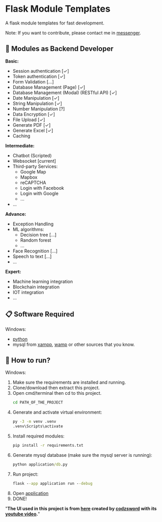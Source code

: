 # Flask Module Templates

A flask module templates for fast development.

Note: If you want to contribute, please contact me in [messenger](https://www.messenger.com/t/100031409211694).

## 📖 Modules as Backend Developer
**Basic:**
* Session authentication [✓]
* Token authentication [✓]
* Form Validation [...]
* Database Management (Page) [✓]
* Database Management (Modal) (RESTful API) [✓]
* Date Manipulation [✓]
* String Manipulation [✓]
* Number Manipulation [?]
* Data Encryption [✓]
* File Upload [✓]
* Generate PDF [✓]
* Generate Excel [✓]
* Caching 

**Intermediate:**
* Chatbot (Scripted) 
* Websocket [current]
* Third-party Services: 
  * Google Map 
  * Mapbox 
  * reCAPTCHA 
  * Login with Facebook 
  * Login with Google 
  * ... 
* ... 

**Advance:** 
* Exception Handling 
* ML algorithms: 
  * Decision tree [...]
  * Random forest 
  * ... 
* Face Recognition [...]
* Speech to text [...]
* ... 

**Expert:** 
* Machine learning integration 
* Blockchain integration 
* IOT integration 
* ... 

## 📋 Software Required
Windows:
* [python](https://www.python.org/downloads/)
* mysql from [xampp](https://www.apachefriends.org/), [wamp](https://www.wampserver.com/en/) or other sources that you know.

## 🏃 How to run?
Windows:
1. Make sure the requirements are installed and running.
2. Clone/download then extract this project.
3. Open cmd/terminal then cd to this project.
   ```cmd
   cd PATH_OF_THE_PROJECT
   ```
4. Generate and activate virtual environment:
   ```cmd
   py -3 -m venv .venv
   .venv\Scripts\activate
   ```
5. Install required modules:
    ```cmd
   pip install -r requirements.txt
    ```
6. Generate mysql database (make sure the mysql server is running):
    ```cmd
   python application/db.py
   ```
7. Run project:
   ```cmd
   flask --app application run --debug
   ```
8. Open [application](http://127.0.0.1:5000/)
9. DONE!

"**The UI used in this project is from [here](https://github.com/codzsword/sidebar-bootstrap) created by [codzsword](https://github.com/codzsword) with its [youtube video](https://www.youtube.com/watch?v=i7uJAOFEd4g).**"
